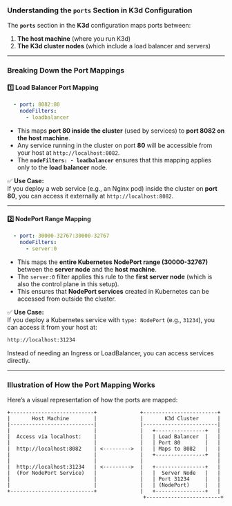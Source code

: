 ### **Understanding the `ports` Section in K3d Configuration**  

The **`ports`** section in the **K3d** configuration maps ports between:  
1. **The host machine** (where you run K3d)  
2. **The K3d cluster nodes** (which include a load balancer and servers)  

---

### **Breaking Down the Port Mappings**

#### **1️⃣ Load Balancer Port Mapping**
```yaml
  - port: 8082:80  
    nodeFilters:
      - loadbalancer  
```
- This maps **port 80 inside the cluster** (used by services) to **port 8082 on the host machine**.
- Any service running in the cluster on port **80** will be accessible from your host at `http://localhost:8082`.
- The **`nodeFilters: - loadbalancer`** ensures that this mapping applies only to the **load balancer** node.

✅ **Use Case:**  
If you deploy a web service (e.g., an Nginx pod) inside the cluster on **port 80**, you can access it externally at `http://localhost:8082`.

---

#### **2️⃣ NodePort Range Mapping**
```yaml
  - port: 30000-32767:30000-32767  
    nodeFilters:
      - server:0  
```
- This maps the **entire Kubernetes NodePort range (30000-32767)** between the **server node** and the **host machine**.
- The `server:0` filter applies this rule to the **first server node** (which is also the control plane in this setup).
- This ensures that **NodePort services** created in Kubernetes can be accessed from outside the cluster.

✅ **Use Case:**  
If you deploy a Kubernetes service with `type: NodePort` (e.g., `31234`), you can access it from your host at:  
```bash
http://localhost:31234
```
Instead of needing an Ingress or LoadBalancer, you can access services directly.

---

### **Illustration of How the Port Mapping Works**

Here’s a visual representation of how the ports are mapped:

```
+---------------------------+              +------------------------+
|       Host Machine        |              |       K3d Cluster      |
|---------------------------|              |------------------------|
|                           |              |   +----------------+   |
|  Access via localhost:    |              |   | Load Balancer  |   |
|                           |              |   | Port 80        |   |
|  http://localhost:8082    | <--------->  |   | Maps to 8082   |   |
|                           |              |   +----------------+   |
|                           |              |                        |
|  http://localhost:31234   | <--------->  |   +----------------+   |
|  (For NodePort Service)   |              |   |  Server Node   |   |
|                           |              |   | Port 31234     |   |
|                           |              |   | (NodePort)     |   |
+---------------------------+              |   +----------------+   |
                                            +------------------------+
```

